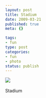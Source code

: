```yaml
--- 
layout: post
title: Stadium
date: 2009-03-21
published: true
meta: {}

tags: 
- fun
type: post
categories: 
- fun
- photo
status: publish
---
```

![](http://media.eick.us/2011/05/4Lbi8pbnElc46801549GsvPio1_5001.jpg)<br /><br />Stadium
